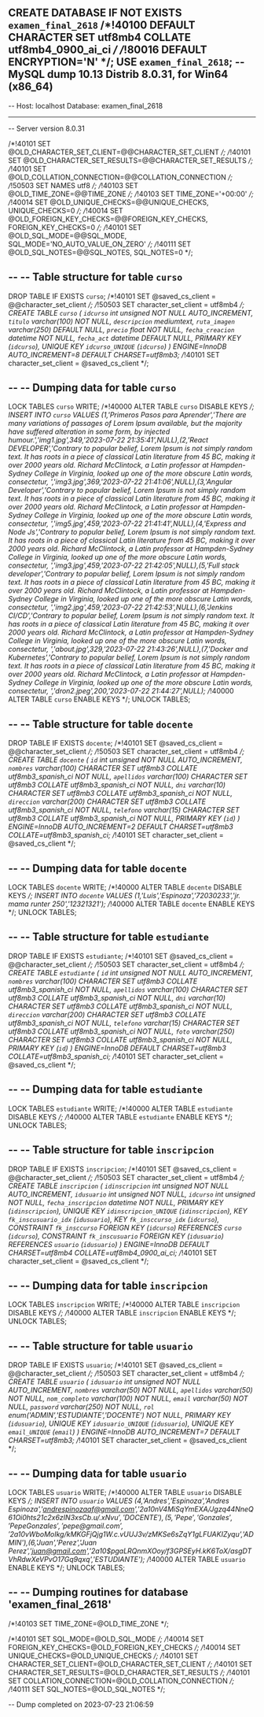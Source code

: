 CREATE DATABASE  IF NOT EXISTS `examen_final_2618` /*!40100 DEFAULT CHARACTER SET utf8mb4 COLLATE utf8mb4_0900_ai_ci */ /*!80016 DEFAULT ENCRYPTION='N' */;
USE `examen_final_2618`;
-- MySQL dump 10.13  Distrib 8.0.31, for Win64 (x86_64)
--
-- Host: localhost    Database: examen_final_2618
-- ------------------------------------------------------
-- Server version	8.0.31

/*!40101 SET @OLD_CHARACTER_SET_CLIENT=@@CHARACTER_SET_CLIENT */;
/*!40101 SET @OLD_CHARACTER_SET_RESULTS=@@CHARACTER_SET_RESULTS */;
/*!40101 SET @OLD_COLLATION_CONNECTION=@@COLLATION_CONNECTION */;
/*!50503 SET NAMES utf8 */;
/*!40103 SET @OLD_TIME_ZONE=@@TIME_ZONE */;
/*!40103 SET TIME_ZONE='+00:00' */;
/*!40014 SET @OLD_UNIQUE_CHECKS=@@UNIQUE_CHECKS, UNIQUE_CHECKS=0 */;
/*!40014 SET @OLD_FOREIGN_KEY_CHECKS=@@FOREIGN_KEY_CHECKS, FOREIGN_KEY_CHECKS=0 */;
/*!40101 SET @OLD_SQL_MODE=@@SQL_MODE, SQL_MODE='NO_AUTO_VALUE_ON_ZERO' */;
/*!40111 SET @OLD_SQL_NOTES=@@SQL_NOTES, SQL_NOTES=0 */;

--
-- Table structure for table `curso`
--

DROP TABLE IF EXISTS `curso`;
/*!40101 SET @saved_cs_client     = @@character_set_client */;
/*!50503 SET character_set_client = utf8mb4 */;
CREATE TABLE `curso` (
  `idcurso` int unsigned NOT NULL AUTO_INCREMENT,
  `titulo` varchar(100) NOT NULL,
  `descripcion` mediumtext,
  `ruta_imagen` varchar(250) DEFAULT NULL,
  `precio` float NOT NULL,
  `fecha_creacion` datetime NOT NULL,
  `fecha_act` datetime DEFAULT NULL,
  PRIMARY KEY (`idcurso`),
  UNIQUE KEY `idcurso_UNIQUE` (`idcurso`)
) ENGINE=InnoDB AUTO_INCREMENT=8 DEFAULT CHARSET=utf8mb3;
/*!40101 SET character_set_client = @saved_cs_client */;

--
-- Dumping data for table `curso`
--

LOCK TABLES `curso` WRITE;
/*!40000 ALTER TABLE `curso` DISABLE KEYS */;
INSERT INTO `curso` VALUES (1,'Primeros Pasos para Aprender','There are many variations of passages of Lorem Ipsum available, but the majority have suffered alteration in some form, by injected humour.','img1.jpg',349,'2023-07-22 21:35:41',NULL),(2,'React DEVELOPER','Contrary to popular belief, Lorem Ipsum is not simply random text. It has roots in a piece of classical Latin literature from 45 BC, making it over 2000 years old. Richard McClintock, a Latin professor at Hampden-Sydney College in Virginia, looked up one of the more obscure Latin words, consectetur, ','img3.jpg',369,'2023-07-22 21:41:06',NULL),(3,'Angular Developer','Contrary to popular belief, Lorem Ipsum is not simply random text. It has roots in a piece of classical Latin literature from 45 BC, making it over 2000 years old. Richard McClintock, a Latin professor at Hampden-Sydney College in Virginia, looked up one of the more obscure Latin words, consectetur, ','img5.jpg',459,'2023-07-22 21:41:41',NULL),(4,'Express and Node Js','Contrary to popular belief, Lorem Ipsum is not simply random text. It has roots in a piece of classical Latin literature from 45 BC, making it over 2000 years old. Richard McClintock, a Latin professor at Hampden-Sydney College in Virginia, looked up one of the more obscure Latin words, consectetur, ','img3.jpg',459,'2023-07-22 21:42:05',NULL),(5,'Full stack developer','Contrary to popular belief, Lorem Ipsum is not simply random text. It has roots in a piece of classical Latin literature from 45 BC, making it over 2000 years old. Richard McClintock, a Latin professor at Hampden-Sydney College in Virginia, looked up one of the more obscure Latin words, consectetur, ','img2.jpg',459,'2023-07-22 21:42:53',NULL),(6,'Jenkins CI/CD','Contrary to popular belief, Lorem Ipsum is not simply random text. It has roots in a piece of classical Latin literature from 45 BC, making it over 2000 years old. Richard McClintock, a Latin professor at Hampden-Sydney College in Virginia, looked up one of the more obscure Latin words, consectetur, ','about.jpg',329,'2023-07-22 21:43:26',NULL),(7,'Docker and Kubernetes','Contrary to popular belief, Lorem Ipsum is not simply random text. It has roots in a piece of classical Latin literature from 45 BC, making it over 2000 years old. Richard McClintock, a Latin professor at Hampden-Sydney College in Virginia, looked up one of the more obscure Latin words, consectetur, ','dron2.jpeg',200,'2023-07-22 21:44:27',NULL);
/*!40000 ALTER TABLE `curso` ENABLE KEYS */;
UNLOCK TABLES;

--
-- Table structure for table `docente`
--

DROP TABLE IF EXISTS `docente`;
/*!40101 SET @saved_cs_client     = @@character_set_client */;
/*!50503 SET character_set_client = utf8mb4 */;
CREATE TABLE `docente` (
  `id` int unsigned NOT NULL AUTO_INCREMENT,
  `nombres` varchar(100) CHARACTER SET utf8mb3 COLLATE utf8mb3_spanish_ci NOT NULL,
  `apellidos` varchar(100) CHARACTER SET utf8mb3 COLLATE utf8mb3_spanish_ci NOT NULL,
  `dni` varchar(10) CHARACTER SET utf8mb3 COLLATE utf8mb3_spanish_ci NOT NULL,
  `direccion` varchar(200) CHARACTER SET utf8mb3 COLLATE utf8mb3_spanish_ci NOT NULL,
  `telefono` varchar(15) CHARACTER SET utf8mb3 COLLATE utf8mb3_spanish_ci NOT NULL,
  PRIMARY KEY (`id`)
) ENGINE=InnoDB AUTO_INCREMENT=2 DEFAULT CHARSET=utf8mb3 COLLATE=utf8mb3_spanish_ci;
/*!40101 SET character_set_client = @saved_cs_client */;

--
-- Dumping data for table `docente`
--

LOCK TABLES `docente` WRITE;
/*!40000 ALTER TABLE `docente` DISABLE KEYS */;
INSERT INTO `docente` VALUES (1,'Luis','Espinoza','72030233','jr. mama runter 250','12321321');
/*!40000 ALTER TABLE `docente` ENABLE KEYS */;
UNLOCK TABLES;

--
-- Table structure for table `estudiante`
--

DROP TABLE IF EXISTS `estudiante`;
/*!40101 SET @saved_cs_client     = @@character_set_client */;
/*!50503 SET character_set_client = utf8mb4 */;
CREATE TABLE `estudiante` (
  `id` int unsigned NOT NULL AUTO_INCREMENT,
  `nombres` varchar(100) CHARACTER SET utf8mb3 COLLATE utf8mb3_spanish_ci NOT NULL,
  `apellidos` varchar(100) CHARACTER SET utf8mb3 COLLATE utf8mb3_spanish_ci NOT NULL,
  `dni` varchar(10) CHARACTER SET utf8mb3 COLLATE utf8mb3_spanish_ci NOT NULL,
  `direccion` varchar(200) CHARACTER SET utf8mb3 COLLATE utf8mb3_spanish_ci NOT NULL,
  `telefono` varchar(15) CHARACTER SET utf8mb3 COLLATE utf8mb3_spanish_ci NOT NULL,
  `foto` varchar(250) CHARACTER SET utf8mb3 COLLATE utf8mb3_spanish_ci NOT NULL,
  PRIMARY KEY (`id`)
) ENGINE=InnoDB DEFAULT CHARSET=utf8mb3 COLLATE=utf8mb3_spanish_ci;
/*!40101 SET character_set_client = @saved_cs_client */;

--
-- Dumping data for table `estudiante`
--

LOCK TABLES `estudiante` WRITE;
/*!40000 ALTER TABLE `estudiante` DISABLE KEYS */;
/*!40000 ALTER TABLE `estudiante` ENABLE KEYS */;
UNLOCK TABLES;

--
-- Table structure for table `inscripcion`
--

DROP TABLE IF EXISTS `inscripcion`;
/*!40101 SET @saved_cs_client     = @@character_set_client */;
/*!50503 SET character_set_client = utf8mb4 */;
CREATE TABLE `inscripcion` (
  `idinscripcion` int unsigned NOT NULL AUTO_INCREMENT,
  `idusuario` int unsigned NOT NULL,
  `idcurso` int unsigned NOT NULL,
  `fecha_inscripcion` datetime NOT NULL,
  PRIMARY KEY (`idinscripcion`),
  UNIQUE KEY `idinscripcion_UNIQUE` (`idinscripcion`),
  KEY `fk_inscusuario_idx` (`idusuario`),
  KEY `fk_insccurso_idx` (`idcurso`),
  CONSTRAINT `fk_insccurso` FOREIGN KEY (`idcurso`) REFERENCES `curso` (`idcurso`),
  CONSTRAINT `fk_inscusuario` FOREIGN KEY (`idusuario`) REFERENCES `usuario` (`idusuario`)
) ENGINE=InnoDB DEFAULT CHARSET=utf8mb4 COLLATE=utf8mb4_0900_ai_ci;
/*!40101 SET character_set_client = @saved_cs_client */;

--
-- Dumping data for table `inscripcion`
--

LOCK TABLES `inscripcion` WRITE;
/*!40000 ALTER TABLE `inscripcion` DISABLE KEYS */;
/*!40000 ALTER TABLE `inscripcion` ENABLE KEYS */;
UNLOCK TABLES;

--
-- Table structure for table `usuario`
--

DROP TABLE IF EXISTS `usuario`;
/*!40101 SET @saved_cs_client     = @@character_set_client */;
/*!50503 SET character_set_client = utf8mb4 */;
CREATE TABLE `usuario` (
  `idusuario` int unsigned NOT NULL AUTO_INCREMENT,
  `nombres` varchar(50) NOT NULL,
  `apellidos` varchar(50) NOT NULL,
  `nom_completo` varchar(100) NOT NULL,
  `email` varchar(50) NOT NULL,
  `password` varchar(250) NOT NULL,
  `rol` enum('ADMIN','ESTUDIANTE','DOCENTE') NOT NULL,
  PRIMARY KEY (`idusuario`),
  UNIQUE KEY `idusuario_UNIQUE` (`idusuario`),
  UNIQUE KEY `email_UNIQUE` (`email`)
) ENGINE=InnoDB AUTO_INCREMENT=7 DEFAULT CHARSET=utf8mb3;
/*!40101 SET character_set_client = @saved_cs_client */;

--
-- Dumping data for table `usuario`
--

LOCK TABLES `usuario` WRITE;
/*!40000 ALTER TABLE `usuario` DISABLE KEYS */;
INSERT INTO `usuario` VALUES (4,'Andres','Espinoza','Andres Espinoza','andrespinozaaf@gmail.com','$2a$10$nV4MiSqYmEXA/Jgzq44NneQ61Oi0hts21c2x6zIN3xsCb.u/.xNvu','DOCENTE'),(5,'Pepe','Gonzales','Pepe Gonzales','pepe@gmail.com','$2a$10$vWboMoIkg/kMKGFjQjg1W.c.vUUJ3v/zMKSe6sZqY1gLFUAKIZyqu','ADMIN'),(6,'Juan','Perez','Juan Perez','juan@gmail.com','$2a$10$pgaLRQnmXOoy/f3GPSEyH.kK6ToX/asgDTVhRdwXeVPvO17Gq9qxq','ESTUDIANTE');
/*!40000 ALTER TABLE `usuario` ENABLE KEYS */;
UNLOCK TABLES;

--
-- Dumping routines for database 'examen_final_2618'
--
/*!40103 SET TIME_ZONE=@OLD_TIME_ZONE */;

/*!40101 SET SQL_MODE=@OLD_SQL_MODE */;
/*!40014 SET FOREIGN_KEY_CHECKS=@OLD_FOREIGN_KEY_CHECKS */;
/*!40014 SET UNIQUE_CHECKS=@OLD_UNIQUE_CHECKS */;
/*!40101 SET CHARACTER_SET_CLIENT=@OLD_CHARACTER_SET_CLIENT */;
/*!40101 SET CHARACTER_SET_RESULTS=@OLD_CHARACTER_SET_RESULTS */;
/*!40101 SET COLLATION_CONNECTION=@OLD_COLLATION_CONNECTION */;
/*!40111 SET SQL_NOTES=@OLD_SQL_NOTES */;

-- Dump completed on 2023-07-23 21:06:59
